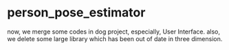 # person_pose_estimator
now, we merge some codes in dog project, especially, User Interface. also, we delete some large library which has been out of date in three dimension.
